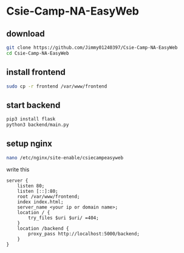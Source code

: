 # Csie-Camp-NA-EasyWeb

## download
``` bash
git clone https://github.com/Jimmy01240397/Csie-Camp-NA-EasyWeb
cd Csie-Camp-NA-EasyWeb
```

## install frontend
```bash
sudo cp -r frontend /var/www/frontend
```

## start backend
```bash
pip3 install flask
python3 backend/main.py
```

## setup nginx
```bash
nano /etc/nginx/site-enable/csiecampeasyweb
```

write this
```
server {
    listen 80;
    listen [::]:80;
    root /var/www/frontend;
    index index.html;
    server_name <your ip or domain name>;
    location / {
        try_files $uri $uri/ =404;
    }
    location /backend {
        proxy_pass http://localhost:5000/backend;
    }
}
```
